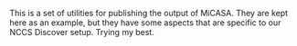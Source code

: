 This is a set of utilities for publishing the output of MiCASA. They are kept
here as an example, but they have some aspects that are specific to our
NCCS Discover setup. Trying my best.

